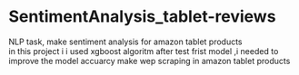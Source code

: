 # SentimentAnalysis_tablet-reviews
NLP task, make sentiment analysis for amazon tablet products   
in this project i i used xgboost algoritm
after test frist model ,i needed to improve the model accuarcy
make wep scraping in amazon tablet products 
